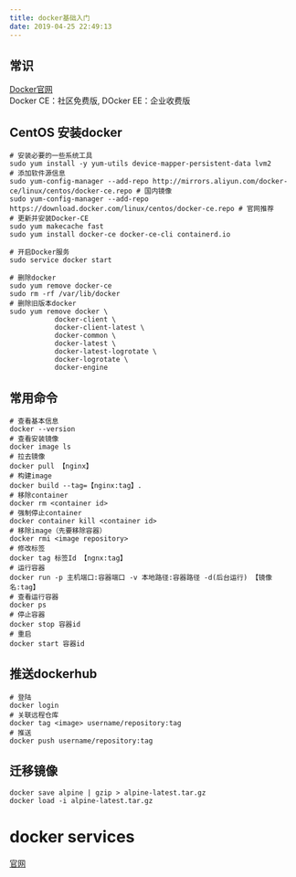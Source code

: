 ```yaml
---
title: docker基础入门
date: 2019-04-25 22:49:13
---
```

## 常识
[Docker官网](https://docs.docker.com/get-started/)  
Docker CE：社区免费版,  DOcker EE：企业收费版

## CentOS 安装docker

```
# 安装必要的一些系统工具
sudo yum install -y yum-utils device-mapper-persistent-data lvm2
# 添加软件源信息
sudo yum-config-manager --add-repo http://mirrors.aliyun.com/docker-ce/linux/centos/docker-ce.repo # 国内镜像
sudo yum-config-manager --add-repo https://download.docker.com/linux/centos/docker-ce.repo # 官网推荐
# 更新并安装Docker-CE
sudo yum makecache fast
sudo yum install docker-ce docker-ce-cli containerd.io

# 开启Docker服务
sudo service docker start

# 删除docker
sudo yum remove docker-ce
sudo rm -rf /var/lib/docker
# 删除旧版本docker
sudo yum remove docker \
           docker-client \
           docker-client-latest \
           docker-common \
           docker-latest \
           docker-latest-logrotate \
           docker-logrotate \
           docker-engine

```

##  常用命令
```
# 查看基本信息
docker --version
# 查看安装镜像
docker image ls
# 拉去镜像
docker pull 【nginx】
# 构建image
docker build --tag=【nginx:tag】.
# 移除container
docker rm <container id>
# 强制停止container
docker container kill <container id>
# 移除image（先要移除容器）
docker rmi <image repository>
# 修改标签
docker tag 标签Id 【ngnx:tag】
# 运行容器
docker run -p 主机端口:容器端口 -v 本地路径:容器路径 -d(后台运行) 【镜像名:tag】
# 查看运行容器
docker ps
# 停止容器
docker stop 容器id
# 重启
docker start 容器id
```

## 推送dockerhub
```
# 登陆
docker login
# 关联远程仓库
docker tag <image> username/repository:tag 
# 推送
docker push username/repository:tag
```

## 迁移镜像
```
docker save alpine | gzip > alpine-latest.tar.gz
docker load -i alpine-latest.tar.gz
```

# docker services
[官网](https://docs.docker.com/get-started/part3/)
  
